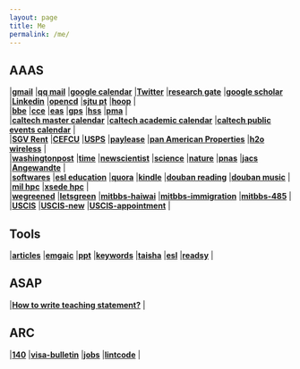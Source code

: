 ```yaml
---
layout: page
title: Me
permalink: /me/
---
```


## AAAS
|[**gmail**](https://mail.google.com/mail/u/0/)
|[**qq mail**](http://mail.qq.com/cgi-bin/frame_html?sid=PWktzX2YoOThHARf&r=60d1f80c839e542bc944ad25fbb0d817)
|[**google calendar**](https://calendar.google.com/calendar/render#main_7)
|[**Twitter**](https://twitter.com/Tao94037228)
|[**research gate**](https://www.researchgate.net/profile/Tao_Cheng13)
|[**google scholar**](https://scholar.google.com/citations?user=P6adsOMAAAAJ&hl=en)
|[**Linkedin**](https://www.linkedin.com/in/tao-cheng-5191331a)
|[**opencd**](https://open.cd/)
|[**sjtu pt**](http://pt.sjtu.edu.cn/)
|[**hoop**](https://nba.hupu.com/)
|  
|[**bbe**](http://www.bbe.caltech.edu/calendar/day)
|[**cce**](http://www.cce.caltech.edu/master-calendar/day)
|[**eas**](http://eas.caltech.edu/seminars)
|[**gps**](http://www.gps.caltech.edu/master-calendar/day)
|[**hss**](http://www.hss.caltech.edu/master-calendar/day)
|[**pma**](http://www.pma.caltech.edu/master-calendar/day)
|  
|[**caltech master calendar**](http://www.caltech.edu/master-calendar/day)
|[**caltech academic calendar**](http://www.caltech.edu/calendar/academic)
|[**caltech public events calendar**](http://www.caltech.edu/calendar/public-events)
|  
|[**SGV Rent**](https://sgvmanagement.appfolio.com/connect)
|[**CEFCU**](https://www.caltechefcu.org/home/home)
|[**USPS**](https://informeddelivery.usps.com/)
|[**paylease**](https://www.paylease.com/login/resident?crd=1&vpw=1366)
|[**pan American Properties**](http://papinc.com/)
|[**h2o wireless**](https://www.h2owirelessnow.com/mainControl.php?page=index)
|  
|[**washingtonpost**](https://www.washingtonpost.com/)
|[**time**](http://time.com/)
|[**newscientist**](https://www.newscientist.com/)
|[**science**](http://www.sciencemag.org/)
|[**nature**](https://www.nature.com/nature/)
|[**pnas**](http://www.pnas.org/)
|[**jacs**](http://pubs.acs.org/journal/jacsat)
|[**Angewandte**](http://onlinelibrary.wiley.com/journal/10.1002/(ISSN)1521-3773)
|  
|[**softwares**](http://www.tcheng.org/more/softwares)
|[**esl education**](https://secure3.eslpod.com/library/education/)
|[**quora**](https://www.quora.com/)
|[**kindle**](https://bookfere.com/)
|[**douban reading**](https://book.douban.com/mine?icn=index-nav)
|[**douban music**](https://music.douban.com/mine)
|   
|[**mil hpc**](https://centers.hpc.mil/about/contact.html)
|[**xsede hpc**](https://portal.xsede.org/group/xup/my-xsede#/logged-in)
|  
|[**wegreened**](http://chensecureserver.huronip.com)
|[**letsgreen**](https://letsgreen.org/)
|[**mitbbs-haiwai**](http://www.mitbbs.com/mitbbs_bbsboa.php?group=1&yank=0&group2=444)
|[**mitbbs-immigration**](http://www.mitbbs.com/bbsdoc/Immigration.html)
|[**mitbbs-485**](http://www.mitbbs.com/bbsdoc/I485.html)
|  
|[**USCIS**](https://egov.uscis.gov/casestatus/logoff.do)
|[**USCIS-new**](https://my.uscis.gov/account/)
|[**USCIS-appointment**](https://my.uscis.gov/appointment)
|  
## Tools
|[**articles**](http://tcheng.org/articles)
|[**emgaic**](http://www.emagic.org.cn/)
|[**ppt**](https://gitpitch.com/esemble/ppt-tao/master?grs=github&t=beige)
|[**keywords**](http://www.tcheng.org/more/keywords)
|[**taisha**](http://bbs.taisha.org/forum-91-1.html)
|[**esl**](https://secure3.eslpod.com/lesson-library/)
|[**readsy**](http://www.readsy.co/)
|  
## ASAP
|[**How to write teaching statement?**](http://dtei.uci.edu/the-reflective-teaching-statement/)
|  
## ARC
|[**140**](https://www.uscis.gov/i-140-addresses)
|[**visa-bulletin**](https://travel.state.gov/content/travel/en/legal/visa-law0/visa-bulletin.html)
|[**jobs**](http://www.tcheng.org/more/jobs)
|[**lintcode**](http://www.lintcode.com/)
|  


<!--
![Manu Ginobili](https://i.ytimg.com/vi/giFOtD4z0YY/maxresdefault.jpg)
![Tony Parker](https://s3media.247sports.com/Uploads/Assets/344/258/5258344.jpg)
![Tim Duncan](http://ww4.hdnux.com/photos/43/61/20/9376779/3/1024x1024.jpg)
-->
